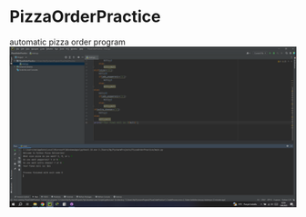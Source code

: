 # PizzaOrderPractice
automatic pizza order program
![](https://github.com/deryaaozturk/PizzaOrderPractice/blob/main/ss.png)
